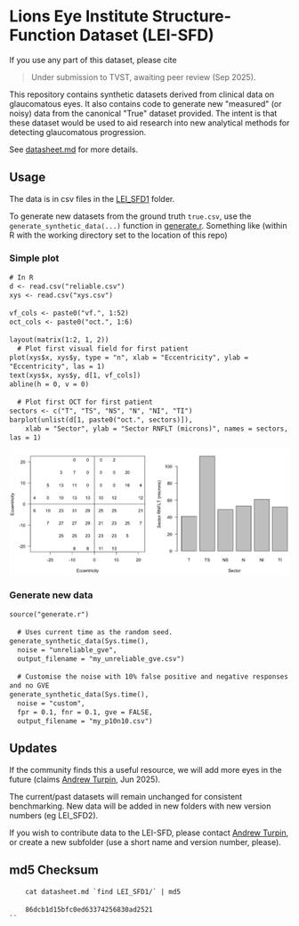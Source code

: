 # Lions Eye Institute Structure-Function Dataset (LEI-SFD)

If you use any part of this dataset, please cite 
> Under submission to TVST, awaiting peer review (Sep 2025).


This repository contains synthetic datasets derived from clinical data on glaucomatous eyes. 
It also contains code to generate new "measured" (or noisy) data from the canonical "True" dataset provided.
The intent is that these dataset would be used to aid research into new analytical methods for detecting glaucomatous progression.

See [datasheet.md](datasheet.md) for more details.

## Usage

The data is in csv files in the [LEI_SFD1](LEI_SFD1) folder.

To generate new datasets from the ground truth `true.csv`, use  the `generate_synthetic_data(...)` function in [generate.r](generate.r). Something like (within R with the working directory set to the location of this repo)

### Simple plot
```
# In R
d <- read.csv("reliable.csv")
xys <- read.csv("xys.csv")

vf_cols <- paste0("vf.", 1:52)
oct_cols <- paste0("oct.", 1:6)

layout(matrix(1:2, 1, 2))
  # Plot first visual field for first patient
plot(xys$x, xys$y, type = "n", xlab = "Eccentricity", ylab = "Eccentricity", las = 1)
text(xys$x, xys$y, d[1, vf_cols])
abline(h = 0, v = 0)

  # Plot first OCT for first patient
sectors <- c("T", "TS", "NS", "N", "NI", "TI")
barplot(unlist(d[1, paste0("oct.", sectors)]),
    xlab = "Sector", ylab = "Sector RNFLT (microns)", names = sectors, las = 1)
```

![Output of example plot](eg.jpg "Example plots")

### Generate new data
```
source("generate.r")

  # Uses current time as the random seed.
generate_synthetic_data(Sys.time(),
  noise = "unreliable_gve", 
  output_filename = "my_unreliable_gve.csv")

  # Customise the noise with 10% false positive and negative responses and no GVE
generate_synthetic_data(Sys.time(),
  noise = "custom",
  fpr = 0.1, fnr = 0.1, gve = FALSE,
  output_filename = "my_p10n10.csv")
```

## Updates

If the community finds this a useful resource, we will add more eyes in the future (claims [Andrew Turpin](mailto:andrew.turpin@lei.org.au), Jun 2025).

The current/past datasets will remain unchanged for consistent benchmarking. New data will be added in new folders with new version numbers (eg LEI_SFD2).

If you wish to contribute data to the LEI-SFD, please contact [Andrew Turpin](mailto:andrew.turpin@lei.org.au), 
or create a new subfolder (use a short name and version number, please).

## md5 Checksum

```
    cat datasheet.md `find LEI_SFD1/` | md5

    86dcb1d15bfc0ed63374256830ad2521
``
